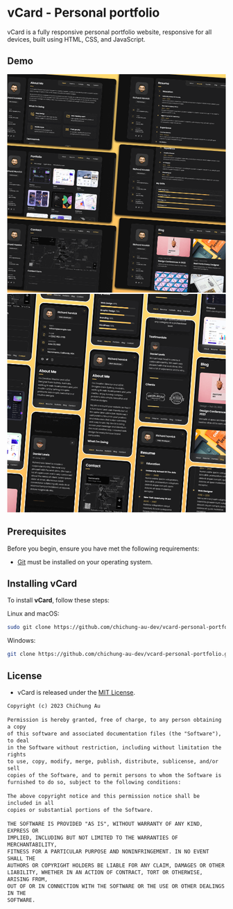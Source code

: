 # vCard - Personal portfolio
vCard is a fully responsive personal portfolio website, responsive for all devices, built using HTML, CSS, and JavaScript.

## Demo
![vCard Desktop Demo](./website-demo-image/desktop.png "Desktop Demo")
![vCard Mobile Demo](./website-demo-image/mobile.png "Mobile Demo")

## Prerequisites
Before you begin, ensure you have met the following requirements:

* [Git](https://git-scm.com/downloads "Download Git") must be installed on your operating system.

## Installing vCard
To install **vCard**, follow these steps:

Linux and macOS:
```bash
sudo git clone https://github.com/chichung-au-dev/vcard-personal-portfolio.git
```

Windows:
```bash
git clone https://github.com/chichung-au-dev/vcard-personal-portfolio.git
```

## License
- vCard is released under the [MIT License](https://opensource.org/licenses/MIT).
```
Copyright (c) 2023 ChiChung Au

Permission is hereby granted, free of charge, to any person obtaining a copy
of this software and associated documentation files (the "Software"), to deal
in the Software without restriction, including without limitation the rights
to use, copy, modify, merge, publish, distribute, sublicense, and/or sell
copies of the Software, and to permit persons to whom the Software is
furnished to do so, subject to the following conditions:

The above copyright notice and this permission notice shall be included in all
copies or substantial portions of the Software.

THE SOFTWARE IS PROVIDED "AS IS", WITHOUT WARRANTY OF ANY KIND, EXPRESS OR
IMPLIED, INCLUDING BUT NOT LIMITED TO THE WARRANTIES OF MERCHANTABILITY,
FITNESS FOR A PARTICULAR PURPOSE AND NONINFRINGEMENT. IN NO EVENT SHALL THE
AUTHORS OR COPYRIGHT HOLDERS BE LIABLE FOR ANY CLAIM, DAMAGES OR OTHER
LIABILITY, WHETHER IN AN ACTION OF CONTRACT, TORT OR OTHERWISE, ARISING FROM,
OUT OF OR IN CONNECTION WITH THE SOFTWARE OR THE USE OR OTHER DEALINGS IN THE
SOFTWARE.
```
